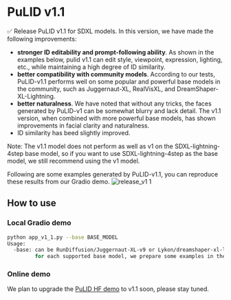 # PuLID v1.1

✅ Release PuLID v1.1 for SDXL models. In this version, we have made the following improvements:
- **stronger ID editability and prompt-following ability**. As shown in the examples below, pulid v1.1 can edit style, viewpoint, expression, lighting, etc., while maintaining a high degree of ID similarity.
- **better compatibility with community models**. According to our tests, PuLID-v1.1 performs well on some popular and powerful base models in the community, such as Juggernaut-XL, RealVisXL, and DreamShaper-XL-Lightning.
- **better naturalness**. We have noted that without any tricks, the faces generated by PuLID-v1 can be somewhat blurry and lack detail. The v1.1 version, when combined with more powerful base models, has shown improvements in facial clarity and naturalness.
- ID similarity has beed slightly improved.

Note: The v1.1 model does not perform as well as v1 on the SDXL-lightning-4step base model, so if you want to use SDXL-lightning-4step as the base model, we still recommend using the v1 model.


Following are some examples generated by PuLID-v1.1, you can reproduce these results from our Gradio demo.
![release_v1 1](https://github.com/user-attachments/assets/3b24e9b2-59c0-4bfb-8658-a26e730c298d)

## How to use

### Local Gradio demo
```bash
python app_v1_1.py --base BASE_MODEL
Usage:
  -base: can be RunDiffusion/Juggernaut-XL-v9 or Lykon/dreamshaper-xl-lightning
         for each supported base model, we prepare some examples in the bottom of the gradio demo, please try these examples first.
```

### Online demo
We plan to upgrade the [PuLID HF demo](https://huggingface.co/spaces/yanze/PuLID) to v1.1 soon, please stay tuned.


